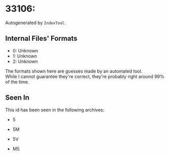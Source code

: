 # 33106: 

Autogenerated by `IndexTool`.  



## Internal Files' Formats
- 0: Unknown
- 1: Unknown
- 2: Unknown

The formats shown here are guesses made by an automated tool.  
While I cannot guarantee they're correct, they're probably right around 99% of the time.

## Seen In

This id has been seen in the following archives:  

- 5  

- 5M  

- 5V  

- M5  
